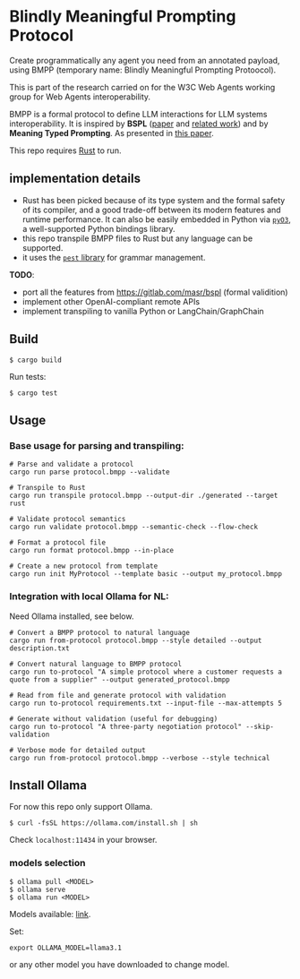 # Blindly Meaningful Prompting Protocol

Create programmatically any agent you need from an annotated payload, using BMPP (temporary name: Blindly Meaningful Prompting Protoocol).

This is part of the research carried on for the W3C Web Agents working group for Web Agents interoperability.

BMPP is a formal protocol to define LLM interactions for LLM systems interoperability. It is inspired by **BSPL** ([paper](https://www.cs.huji.ac.il/~jeff/aamas11/papers/A4_B57.pdf) and [related work](https://www.lancaster.ac.uk/~chopraak/publications.html)) and by **Meaning Typed Prompting**. As presented in [this paper](https://arxiv.org/pdf/2410.18146).

This repo requires [Rust](https://www.rust-lang.org/tools/install) to run.

## implementation details
* Rust has been picked because of its type system and the formal safety of its compiler, and a good trade-off between its modern features and runtime performance. It can also be easily embedded in Python via [`pyO3`](https://github.com/PyO3/pyo3), a well-supported Python bindings library.
* this repo transpile BMPP files to Rust but any language can be supported.
* it uses the [`pest` library](https://pest.rs/) for grammar management.

**TODO**:
* port all the features from https://gitlab.com/masr/bspl (formal validition)
* implement other OpenAI-compliant remote APIs
* implement transpiling to vanilla Python or LangChain/GraphChain

## Build
```
$ cargo build
```
Run tests:
```
$ cargo test
```

## Usage

### Base usage for parsing and transpiling:
```
# Parse and validate a protocol
cargo run parse protocol.bmpp --validate

# Transpile to Rust
cargo run transpile protocol.bmpp --output-dir ./generated --target rust

# Validate protocol semantics
cargo run validate protocol.bmpp --semantic-check --flow-check

# Format a protocol file
cargo run format protocol.bmpp --in-place

# Create a new protocol from template
cargo run init MyProtocol --template basic --output my_protocol.bmpp
```

### Integration with local Ollama for NL:

Need Ollama installed, see below.
```
# Convert a BMPP protocol to natural language
cargo run from-protocol protocol.bmpp --style detailed --output description.txt

# Convert natural language to BMPP protocol
cargo run to-protocol "A simple protocol where a customer requests a quote from a supplier" --output generated_protocol.bmpp

# Read from file and generate protocol with validation
cargo run to-protocol requirements.txt --input-file --max-attempts 5

# Generate without validation (useful for debugging)
cargo run to-protocol "A three-party negotiation protocol" --skip-validation

# Verbose mode for detailed output
cargo run from-protocol protocol.bmpp --verbose --style technical
```



## Install Ollama

For now this repo only support Ollama.

```
$ curl -fsSL https://ollama.com/install.sh | sh
```
Check `localhost:11434` in your browser.

### models selection

```
$ ollama pull <MODEL>
$ ollama serve
$ ollama run <MODEL>
```
Models available: [link](https://ollama.com/library).

Set:
```
export OLLAMA_MODEL=llama3.1
```
or any other model you have downloaded to change model.
